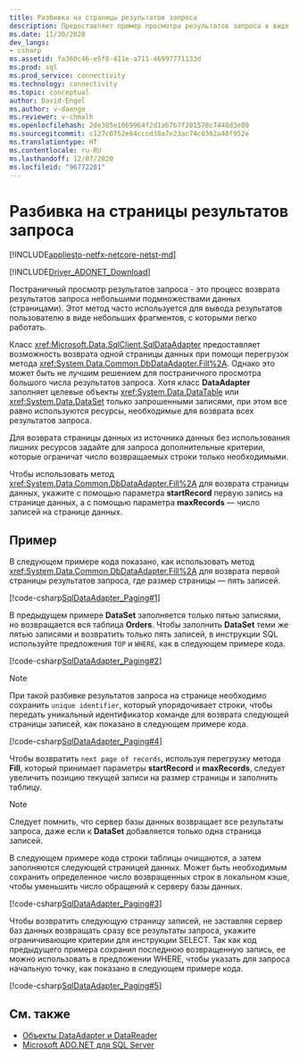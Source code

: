 ```yaml
---
title: Разбивка на страницы результатов запроса
description: Предоставляет пример просмотра результатов запроса в виде страниц данных.
ms.date: 11/30/2020
dev_langs:
- csharp
ms.assetid: fa360c46-e5f8-411e-a711-46997771133d
ms.prod: sql
ms.prod_service: connectivity
ms.technology: connectivity
ms.topic: conceptual
author: David-Engel
ms.author: v-daenge
ms.reviewer: v-chmalh
ms.openlocfilehash: 2de305e1069964f2d1a67b7f201578c7448d3e09
ms.sourcegitcommit: c127c0752e84cccd38a7e23ac74c0362a40f952e
ms.translationtype: HT
ms.contentlocale: ru-RU
ms.lasthandoff: 12/07/2020
ms.locfileid: "96772281"
---
```

# <a name="paging-through-a-query-result"></a>Разбивка на страницы результатов запроса

[!INCLUDE[appliesto-netfx-netcore-netst-md](../../includes/appliesto-netfx-netcore-netst-md.md)]

[!INCLUDE[Driver_ADONET_Download](../../includes/driver_adonet_download.md)]

Постраничный просмотр результатов запроса - это процесс возврата результатов запроса небольшими подмножествами данных (страницами). Этот метод часто используется для вывода результатов пользователю в виде небольших фрагментов, с которыми легко работать.

Класс <xref:Microsoft.Data.SqlClient.SqlDataAdapter> предоставляет возможность возврата одной страницы данных при помощи перегрузок метода <xref:System.Data.Common.DbDataAdapter.Fill%2A>. Однако это может быть не лучшим решением для постраничного просмотра большого числа результатов запроса. Хотя класс **DataAdapter** заполняет целевые объекты <xref:System.Data.DataTable> или <xref:System.Data.DataSet> только запрошенными записями, при этом все равно используются ресурсы, необходимые для возврата всех результатов запроса.

Для возврата страницы данных из источника данных без использования лишних ресурсов задайте для запроса дополнительные критерии, которые ограничат число возвращаемых строки только необходимыми.

Чтобы использовать метод <xref:System.Data.Common.DbDataAdapter.Fill%2A> для возврата страницы данных, укажите с помощью параметра **startRecord** первую запись на странице данных, а с помощью параметра **maxRecords** — число записей на странице данных.

## <a name="example"></a>Пример

В следующем примере кода показано, как использовать метод <xref:System.Data.Common.DbDataAdapter.Fill%2A> для возврата первой страницы результатов запроса, где размер страницы — пять записей.

[!code-csharp[SqlDataAdapter_Paging#1](~/../sqlclient/doc/samples/SqlDataAdapter_Paging.cs#1)]

В предыдущем примере **DataSet** заполняется только пятью записями, но возвращается вся таблица **Orders**. Чтобы заполнить **DataSet** теми же пятью записями и возвратить только пять записей, в инструкции SQL используйте предложения `TOP` и `WHERE`, как в следующем примере кода.

[!code-csharp[SqlDataAdapter_Paging#2](~/../sqlclient/doc/samples/SqlDataAdapter_Paging.cs#2)]

> [!NOTE]
> При такой разбивке результатов запроса на странице необходимо сохранить `unique identifier`, который упорядочивает строки, чтобы передать уникальный идентификатор команде для возврата следующей страницы записей, как показано в следующем примере кода.

[!code-csharp[SqlDataAdapter_Paging#4](~/../sqlclient/doc/samples/SqlDataAdapter_Paging.cs#4)]

Чтобы возвратить `next page of records`, используя перегрузку метода **Fill**, который принимает параметры **startRecord** и **maxRecords**, следует увеличить позицию текущей записи на размер страницы и заполнить таблицу.

> [!NOTE]
> Следует помнить, что сервер базы данных возвращает все результаты запроса, даже если к **DataSet** добавляется только одна страница записей.

В следующем примере кода строки таблицы очищаются, а затем заполняются следующей страницей данных. Может быть необходимым сохранить определенное число возвращенных строк в локальном кэше, чтобы уменьшить число обращений к серверу базы данных.

[!code-csharp[SqlDataAdapter_Paging#3](~/../sqlclient/doc/samples/SqlDataAdapter_Paging.cs#3)]

Чтобы возвратить следующую страницу записей, не заставляя сервер баз данных возвращать сразу все результаты запроса, укажите ограничивающие критерии для инструкции SELECT. Так как код предыдущего примера сохранил последнюю возвращенную запись, ее можно использовать в предложении WHERE, чтобы указать для запроса начальную точку, как показано в следующем примере кода.

[!code-csharp[SqlDataAdapter_Paging#5](~/../sqlclient/doc/samples/SqlDataAdapter_Paging.cs#5)]

## <a name="see-also"></a>См. также

- [Объекты DataAdapter и DataReader](dataadapters-datareaders.md)
- [Microsoft ADO.NET для SQL Server](microsoft-ado-net-sql-server.md)
